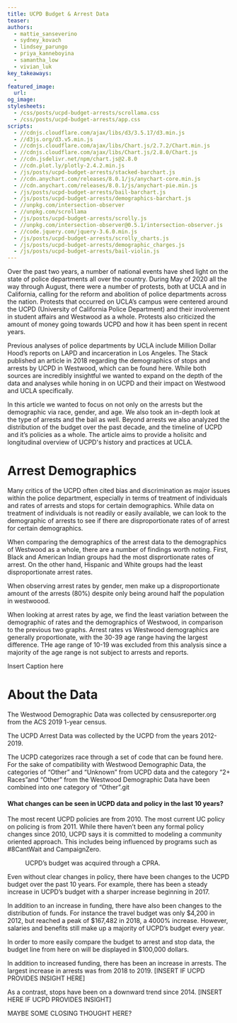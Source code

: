 ```yaml
---
title: UCPD Budget & Arrest Data
teaser:
authors:
  - mattie_sanseverino
  - sydney_kovach
  - lindsey_parungo
  - priya_kanneboyina
  - samantha_low
  - vivian_luk
key_takeaways:
  - 
featured_image:
  url:
og_image:
stylesheets:
  - /css/posts/ucpd-budget-arrests/scrollama.css
  - /css/posts/ucpd-budget-arrests/app.css
scripts:
  - //cdnjs.cloudflare.com/ajax/libs/d3/3.5.17/d3.min.js
  - //d3js.org/d3.v5.min.js
  - //cdnjs.cloudflare.com/ajax/libs/Chart.js/2.7.2/Chart.min.js
  - //cdnjs.cloudflare.com/ajax/libs/Chart.js/2.8.0/Chart.js
  - //cdn.jsdelivr.net/npm/chart.js@2.8.0
  - //cdn.plot.ly/plotly-2.4.2.min.js
  - /js/posts/ucpd-budget-arrests/stacked-barchart.js
  - //cdn.anychart.com/releases/8.0.1/js/anychart-core.min.js
  - //cdn.anychart.com/releases/8.0.1/js/anychart-pie.min.js
  - /js/posts/ucpd-budget-arrests/bail-barchart.js
  - /js/posts/ucpd-budget-arrests/demographics-barchart.js
  - //unpkg.com/intersection-observer
  - //unpkg.com/scrollama
  - /js/posts/ucpd-budget-arrests/scrolly.js
  - //unpkg.com/intersection-observer@0.5.1/intersection-observer.js
  - //code.jquery.com/jquery-3.6.0.min.js
  - /js/posts/ucpd-budget-arrests/scrolly_charts.js
  - /js/posts/ucpd-budget-arrests/demographic_charges.js
  - /js/posts/ucpd-budget-arrests/bail-violin.js
---
```



<p> Over the past two years, a number of national events have shed light on the state of police departments all over the country. During May of 2020 all the way through August, there were a number of protests, both at UCLA and in California, calling for the reform and abolition of police departments across the nation. Protests that occurred on UCLA’s campus were centered around the UCPD (University of California Police Department) and their involvement in student affairs and Westwood as a whole. Protests also criticized the amount of money going towards UCPD and how it has been spent in recent years. </p>
 
<p> Previous analyses of police departments by UCLA include Million Dollar Hood’s reports on LAPD and incarceration in Los Angeles. The Stack published an article in 2018 regarding the demographics of stops and arrests by UCPD in Westwood, which can be found here. While both sources are incredibly insightful we wanted to expand on the depth of the data and analyses while honing in on UCPD and their impact on Westwood and UCLA specifically. </p>

<p> In this article we wanted to focus on not only on the arrests but the demographic via race, gender, and age. We also took an in-depth look at the type of arrests and the bail as well. Beyond arrests we also analyzed the distribution of the budget over the past decade, and the timeline of UCPD and it’s policies as a whole. The article aims to provide a holisitc and longitudinal overview of UCPD's history and practices at UCLA. </p>




<div>
<h1> Arrest Demographics </h1>

<p> Many critics of the UCPD often cited bias and discrimination as major issues within the police department, especially in terms of treatment of individuals and rates of arrests and stops for certain demographics. While data on treatment of individuals is not readily or easily available, we can look to the demographic of arrests to see if there are disproportionate rates of of arrest for certain demographics. </p>

<div class= raceclass>
  <canvas id="race_chart"></canvas> 
</div>

<p>
  When comparing the demographics of the arrest data to the demographics of Westwood as a whole, there are a number of findings worth noting. First, Black and American Indian groups had the most disprortionate rates of arrest. On the other hand, Hispanic and White groups had the least disproportionate arrest rates. 
</p>

<div class= genderclass>
  <canvas id="gender_chart"></canvas> 
</div>
<p>
  When observing arrest rates by gender, men make up a disproportionate amount of the arrests (80%) despite only being around half the population in westwoood. 
</p>

<div class=ageclass>
  <canvas id="age_chart"></canvas> 
</div>
<p>
  When looking at arrest rates by age, we find the least variation between the demographic of rates and the demographics of Westwood, in comparison to the previous two graphs. Arrest rates vs Westwood demographics are generally proportionate, with the 30-39 age range having the largest difference. THe age range of 10-19 was excluded from this analysis since a majority of the age range is not subject to arrests and reports. 

<div class = demographic_charges>
  <canvas id="demographic_charges"></canvas> 
  <p class = 'caption'> Insert Caption here</p>
</div>

<h1>About the Data</h1>

<p>The Westwood Demographic Data was collected by censusreporter.org from the ACS 2019 1-year census.</p>

<p>The UCPD Arrest Data was collected by the UCPD from the years 2012-2019.</p>

<p>The UCPD categorizes race through a set of code that can be found here. For the sake of compatibility with Westwood Demographic Data, the categories of “Other” and “Unknown” from UCPD data and the category “2+ Races”and “Other” from the Westwood Demographic Data have been combined into one category of “Other”.git </p>

<section class = 'scrollama'>
    <section id="stick">
      <article id = 'scrolly_area'>
        <div class="step first" id = "2010" data-step="1">
          <h1 class = "scrolly_title">What changes can be seen in UCPD data and policy in the last 10 years?</h1>
          <p>The most recent UCPD policies are from 2010. The most current UC policy on policing is from 2011. While there haven’t been any formal policy changes since 2010, UCPD says it is committed to modeling a community oriented approach. This includes being influenced by programs such as #8CantWait and CampaignZero. </p>
        </div>
        <figure>
          <div class = "BudgetStopChart" id = "BudgetStop">
            <canvas id="myChart"></canvas>
            <p class = 'caption'>UCPD’s budget was acquired through a CPRA.</p>
          </div>
        </figure>
        <div class="step later" data-step="2">
          <p>Even without clear changes in policy, there have been changes to the UCPD budget over the past 10 years. For example, there has been a steady increase in UCPD’s budget with a sharper increase beginning in 2017. </p>
        </div>
        <div class="step bars" data-step="3">
          <p>In addition to an increase in funding, there have also been changes to the distribution of funds. For instance the travel budget was only $4,200 in 2012, but reached a peak of $167,482 in 2018, a 4000% increase. However, salaries and benefits still make up a majority of UCPD’s budget every year.</p>
        </div>
        <div class="step later" data-step="4">
          <p>In order to more easily compare the budget to arrest and stop data, the budget line from here on will be displayed in $100,000 dollars. </p>
        </div>
        <div class="step later" data-step="5">
          <p>In addition to increased funding, there has been an increase in arrests. The largest increase in arrests was from 2018 to 2019. [INSERT IF UCPD PROVIDES INSIGHT HERE] </p>
        </div>
        <div class="step penult" data-step="6">
          <p>As a contrast, stops have been on a downward trend since 2014. [INSERT HERE IF UCPD PROVIDES INSIGHT]</p>
        </div>
        <div class="step last" data-step="7">
          <p>MAYBE SOME CLOSING THOUGHT HERE?</p>
        </div>
        </article>
    </section>
</section>

<div class="bail-barchart">
  <canvas id='bail-chart-ucpd'> </canvas>
</div>

<div id='myDiv'></div>
